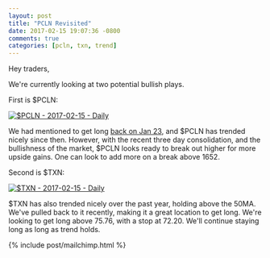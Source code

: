 ```yaml
---
layout: post
title: "PCLN Revisited"
date: 2017-02-15 19:07:36 -0800
comments: true
categories: [pcln, txn, trend]
---
```


Hey traders,

We're currently looking at two potential bullish plays.

First is $PCLN:

[![$PCLN - 2017-02-15 - Daily](/images/blog/20170215/pcln.png)](/images/blog/20170215/pcln.png)

We had mentioned to get long [back on Jan 23](/blog/2017/01/23/long-pcln/ "Long PCLN"), and $PCLN has trended nicely since then. However, with the recent three day consolidation, and the bullishness of the market, $PCLN looks ready to break out higher for more upside gains. One can look to add more on a break above 1652.

Second is $TXN:

[![$TXN - 2017-02-15 - Daily](/images/blog/20170215/txn.png)](/images/blog/20170215/txn.png)

$TXN has also trended nicely over the past year, holding above the 50MA. We've pulled back to it recently, making it a great location to get long. We're looking to get long above 75.76, with a stop at 72.20. We'll continue staying long as long as trend holds.

{% include post/mailchimp.html %}
<!-- {% include post/amazon_ad_books.html %} -->

